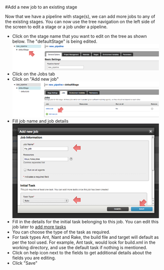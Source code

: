 #Add a new job to an existing stage

Now that we have a pipeline with stage(s), we can add more jobs to any of the existing stages. You can now use the tree navigation on the left side of the screen to edit a stage or a job under a pipeline.

-   Click on the stage name that you want to edit on the tree as shown below. The "defaultStage" is being edited.
![](resources/images/cruise/admin/add_job/edit_stage_link_on_tree.png)
-   Click on the Jobs tab
-   Click on "Add new job"
![](resources/images/cruise/admin/add_job/add_new_job_link.png)
-   Fill job name and job details
![](resources/images/cruise/admin/add_job/add_new_job_window.png)
-   Fill in the details for the initial task belonging to this job. You can edit this job later to [add more tasks](admin_add_task.md)
-   You can choose the type of the task as required.
-   For task types Ant, Nant and Rake, the build file and target will default as per the tool used. For example, Ant task, would look for build.xml in the working directory, and use the default task if nothing is mentioned.
-   Click on help icon next to the fields to get additional details about the fields you are editing.
-   Click "Save"